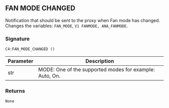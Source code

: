 ## FAN MODE CHANGED

Notification that should be sent to the proxy when Fan mode has changed. Changes the variables: `FAN_MODE`, `V1 FANMODE, ANA_FANMODE`.


### Signature

`C4:FAN_MODE_CHANGED ()`


| Parameter | Description |
| --- | --- |
| str | MODE: One of the supported modes for example: Auto, On. |


### Returns

`None`


